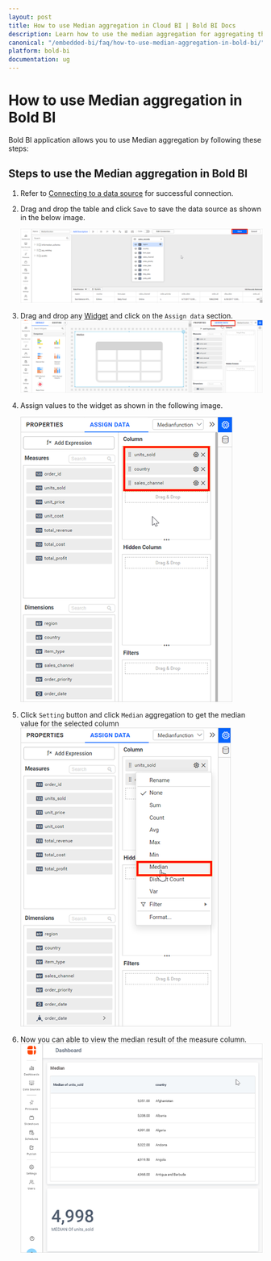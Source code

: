 ```yaml
---
layout: post
title: How to use Median aggregation in Cloud BI | Bold BI Docs
description: Learn how to use the median aggregation for aggregating the results in dashboard designer in Cloud BI.
canonical: "/embedded-bi/faq/how-to-use-median-aggregation-in-bold-bi/"
platform: bold-bi
documentation: ug
---
```

# How to use Median aggregation in Bold BI

Bold BI application allows you to use Median aggregation by following these steps:

## Steps to use the Median aggregation in Bold BI

1. Refer to [Connecting to a data source](https://help.boldbi.com/cloud-bi/working-with-data-source/creating-a-new-data-source/) for successful connection.

2. Drag and drop the table and click `Save` to save the data source as shown in the below image.

	![Drag table](/static/assets/cloud/faq/images/median-table.png)

3. Drag and drop any [Widget](https://help.boldbi.com/cloud-bi/visualizing-data/visualization-widgets/) and click on the `Assign data` section.
	![Grid widget](/static/assets/cloud/faq/images/median-assign.png)

4. Assign values to the widget as shown in the following image.

    ![Assign values to widget](/static/assets/cloud/faq/images/median-assigndata.png#max-width=45%)

5. Click `Setting` button and click `Median` aggregation to get the median value for the selected column
	![Assign Median aggregation](/static/assets/cloud/faq/images/median-button.png#max-width=45%)

6. Now you can able to view the median result of the measure column.
	![View Median result](/static/assets/cloud/faq/images/median-result.png)